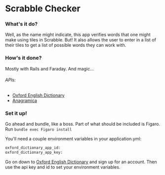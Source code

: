 # Scrabble Checker

### What's it do?
Well, as the name might indicate, this app verifies words that one might make using tiles in Scrabble. But! It also allows the user to enter in a list of their tiles to get a list of possible words they can work with.

### How's it done?
Mostly with Rails and Faraday. And magic...

###### APIs:
- [Oxford English Dictionary](https://developer.oxforddictionaries.com/)
- [Anagramica](http://www.anagramica.com/api)

### Set it up!
Go ahead and bundle, like a boss. Part of what should be included is Figaro.
Run `bundle exec Figaro install`

You'll need a couple environment variables in your application.yml:
```ruby
oxford_dictionary_app_id:
oxford_dictionary_app_key:
```

Go on down to [Oxford English Dictionary](https://developer.oxforddictionaries.com/) and sign up for an account. Then use the api key and id to set your environment variables.
